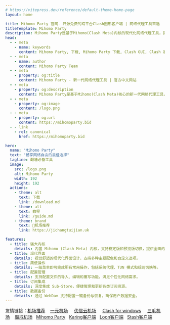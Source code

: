 ```yaml
---
# https://vitepress.dev/reference/default-theme-home-page
layout: home

title: Mihomo Party 官网- 开源免费的跨平台Clash图形客户端 | 网络代理工具首选
titleTemplate: Mihomo Party
description: Mihomo Party是基于Mihomo(Clash Meta)内核的现代化网络代理工具，提供强大内核、简洁界面和便捷操作。支持Windows、macOS和Linux，具备TUN模式、配置管理、订阅集成和数据备份等功能，是您畅享网络自由的理想选择。
head:
  - - meta
    - name: keywords
      content: Mihomo Party, 下载, Mihomo Party 下载, Clash GUI, Clash 客户端, 开源, 免费, 跨平台, Windows, macOS, Linux, 代理工具, Proxy GUI, Clash Meta, Tauri, 网络代理
  - - meta
    - name: author
      content: Mihomo Party Team
  - - meta
    - property: og:title
      content: Mihomo Party - 新一代网络代理工具 | 官方中文网站
  - - meta
    - property: og:description
      content: Mihomo Party是基于Mihomo(Clash Meta)核心的新一代网络代理工具，界面简洁清晰，功能强大，支持Windows、macOS和Linux等所有主要桌面操作系统。
  - - meta
    - property: og:image
      content: /logo.png
  - - meta
    - property: og:url
      content: https://mihomoparty.bid
  - - link
    - rel: canonical
      href: https://mihomoparty.bid

hero:
  name: "Mihomo Party"
  text: "畅享网络自由的最佳选择"
  tagline: 翻墙必备工具
  image:
    src: /logo.png
    alt: Mihomo Party
    width: 192
    height: 192
  actions:
    - theme: alt
      text: 下载
      link: /download.md
    - theme: alt
      text: 教程
      link: /guide.md
    - theme: brand
      text: 🎉机场推荐
      link: https://jichangtuijian.uk

features:
  - title: 强大内核
    details: 内置 Mihomo (Clash Meta) 内核，支持稳定版和预览版切换，提供全面的代理功能。
  - title: 现代界面
    details: 视觉舒适的现代化界面设计，支持多种主题配色和自定义选项。
  - title: 简便操作
    details: 一级菜单即可完成所有常用操作，包括系统代理、TUN 模式和规则切换等。
  - title: 配置管理
    details: 支持配置文件的导入、编辑和覆写功能，满足个性化网络需求。
  - title: 订阅集成
    details: 深度集成 Sub-Store，便捷管理和更新各类订阅资源。
  - title: 数据备份
    details: 通过 WebDav 支持配置一键备份与恢复，确保用户数据安全。
---
```


友情链接：<a href="https://jichangtuijian.uk" target="_blank">机场推荐</a> &nbsp; &nbsp;<a href="https://一元.live" target="_blank">一元机场</a> &nbsp; &nbsp;   <a href="https://优信云.site" target="_blank">优信云机场</a> &nbsp; &nbsp;   <a href="https://www.clashcn.org" target="_blank">Clash for windows</a> &nbsp; &nbsp; <a href="https://3mao.bid" target="_blank">三毛机场</a> &nbsp; &nbsp;<a href="https://mojie.uk" target="_blank">魔戒机场</a>&nbsp; &nbsp;<a href="https://mihomoparty.bid" target="_blank">Mihomo Party</a>&nbsp; &nbsp;<a href="https://karing.uk" target="_blank">Karing客户端</a>&nbsp; &nbsp;<a href="https://nsloon.uk" target="_blank">Loon客户端</a>&nbsp; &nbsp;<a href="https://stashapp.uk" target="_blank">Stash客户端</a>

<style>
:root {
  --vp-home-hero-name-color: transparent;
  --vp-home-hero-name-background: -webkit-linear-gradient(120deg, #bd34fe 30%, #41d1ff);

  --vp-home-hero-image-background-image: linear-gradient(-45deg, #bd34fe 50%, #47caff 50%);
  --vp-home-hero-image-filter: blur(44px);
}

@media (min-width: 640px) {
  :root {
    --vp-home-hero-image-filter: blur(56px);
  }
}

@media (min-width: 960px) {
  :root {
    --vp-home-hero-image-filter: blur(68px);
  }
}
</style>

<Confetti />